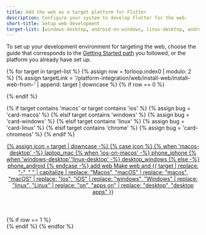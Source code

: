```yaml
---
title: Add the web as a target platform for Flutter
description: Configure your system to develop Flutter for the web.
short-title: Setup web development
target-list: [windows-desktop, android-on-windows, linux-desktop, android-on-linux, macos-desktop, android-on-macos, ios-on-macos, android-on-chromeos]
---
```


To set up your development environment for targeting the web,
choose the guide that corresponds to the [Getting Started path][] you followed,
or the platform you already have set up.

{% for target in target-list %}
{% assign row = forloop.index0 | modulo: 2 %}
{% assign targetLink = '/platform-integration/web/install-web/install-web-from-' | append: target | downcase %}
{% if row == 0 %}
<div class="card-deck mb-8">
{% endif %}
  
  {% if target contains 'macos' or target contains 'ios' %}
    {% assign bug = 'card-macos' %}
  {% elsif target contains 'windows' %}
    {% assign bug = 'card-windows' %}
  {% elsif target contains 'linux' %}
    {% assign bug = 'card-linux' %}
  {% elsif target contains 'chrome' %}
    {% assign bug = 'card-chromeos' %}
  {% endif %}

  <a class="card card-app-type {{bug}}" id="install-{{target | downcase}}" href="{{targetLink}}">
    <div class="card-body">
      <header class="card-title text-center m-0">
        <span class="d-block h1">
          {% assign icon = target | downcase -%}
          {% case icon %}
          {% when 'macos-desktop' -%}
            <span class="material-symbols">laptop_mac</span>
          {% when 'ios-on-macos' -%}
            <span class="material-symbols">phone_iphone</span>
          {% when 'windows-desktop','linux-desktop' -%}
            <span class="material-symbols">desktop_windows</span>
          {% else -%}
            <span class="material-symbols">phone_android</span>
          {% endcase -%}
          <span class="material-symbols">add</span>
          <span class="material-symbols">web</span>
        </span>
        <span class="text-muted d-block">
        Make web and
        {{ target | replace: "-", " " | capitalize | replace: "Macos",
        "macOS" | replace: "macos", "macOS" | replace: "Ios", "iOS" |
        replace: "windows", "Windows" | replace: "linux", "Linux" |
        replace: "on", "apps on" | replace: "desktop", "desktop apps" }}
        </span>
      </header>
    </div>
  </a>
{% if row == 1 %}
</div>
{% endif %}
{% endfor %}

[Getting Started path]: /get-started/install

